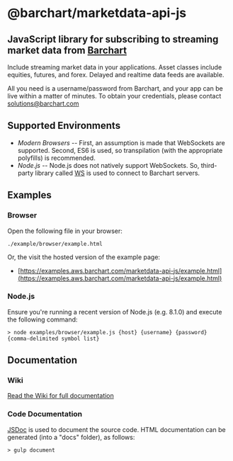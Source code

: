 # @barchart/marketdata-api-js
## JavaScript library for subscribing to streaming market data from [Barchart](https://www.barchart.com)

Include streaming market data in your applications. Asset classes include equities, futures, and forex. Delayed and realtime data feeds are available.

All you need is a username/password from Barchart, and your app can be live within a matter of minutes. To obtain your credentials, please contact solutions@barchart.com


## Supported Environments

* *Modern Browsers* -- First, an assumption is made that WebSockets are supported. Second, ES6 is used, so transpilation (with the appropriate polyfills) is recommended.
* *Node.js* -- Node.js does not natively support WebSockets. So, third-party library called [WS](https://github.com/websockets/ws) is used to connect to Barchart servers.

## Examples

### Browser

Open the following file in your browser:

    ./example/browser/example.html
    
Or, the visit the hosted version of the example page:

- [https://examples.aws.barchart.com/marketdata-api-js/example.html](https://examples.aws.barchart.com/marketdata-api-js/example.html)

### Node.js

Ensure you're running a recent version of Node.js (e.g. 8.1.0) and execute the following command:

    > node examples/browser/example.js {host} {username} {password} {comma-delimited symbol list}

## Documentation

### Wiki

[Read the Wiki for full documentation](https://github.com/barchart/marketdata-api-js/wiki)


### Code Documentation

[JSDoc](http://usejsdoc.org/) is used to document the source code. HTML documentation can be generated (into a "docs" folder), as follows:

	> gulp document